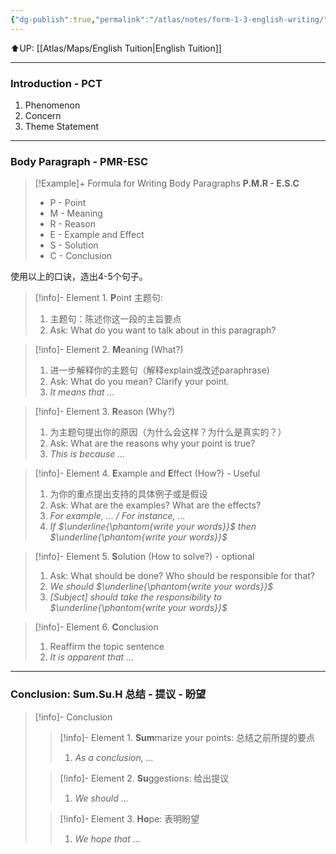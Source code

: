 ```yaml
---
{"dg-publish":true,"permalink":"/atlas/notes/form-1-3-english-writing/"}
---
```


⬆️UP: [[Atlas/Maps/English Tuition\|English Tuition]]

---
### Introduction - **PCT**
1. Phenomenon
2. Concern
3. Theme Statement 

---
### Body Paragraph - **PMR-ESC**

> [!Example]+ Formula for Writing Body Paragraphs
> **P.M.R - E.S.C**
> - P - Point
> - M - Meaning
> - R - Reason
> - E - Example and Effect
> - S - Solution
> - C - Conclusion


使用以上的口诀，造出4-5个句子。
> [!info]- Element 1. **P**oint 主题句:
> 1. 主题句：陈述你这一段的主旨要点
> 2. Ask: What do you want to talk about in this paragraph?

> [!info]- Element 2. **M**eaning (What?) 
> 1. 进一步解释你的主题句（解释explain或改述paraphrase)
> 2. Ask: What do you mean? Clarify your point. 
> 3. *It means that ...*

> [!info]- Element 3. **R**eason (Why?)  
> 1. 为主题句提出你的原因（为什么会这样？为什么是真实的？）
> 2. Ask: What are the reasons why your point is true?
> 3. *This is because ...*

> [!info]- Element 4. **E**xample and **E**ffect (How?) - Useful 
> 1. 为你的重点提出支持的具体例子或是假设
> 2. Ask: What are the examples? What are the effects?
> 3. *For example, ... / For instance, ...*
> 4. *If $\underline{\phantom{write your words}}$ then $\underline{\phantom{write your words}}$*

> [!info]- Element 5. **S**olution (How to solve?) - optional
> 1.  Ask: What should be done? Who should be responsible for that?
> 2. *We should $\underline{\phantom{write your words}}$*
> 3. *[Subject] should take the responsibility to $\underline{\phantom{write your words}}$*

> [!info]- Element 6. **C**onclusion
> 1. Reaffirm the topic sentence
> 2. *It is apparent that ...*

---
### Conclusion: **Sum.Su.H** 总结 - 提议 - 盼望
> [!info]- Conclusion 
> > [!info]- Element 1. **Sum**marize your points: 总结之前所提的要点
> > 1. *As a conclusion, ...*
> 
> > [!info]- Element 2. **Su**ggestions: 给出提议
> >1. *We should ...*
> 
> > [!info]- Element 3. **Ho**pe: 表明盼望
> >1. *We hope that ...*


